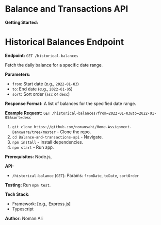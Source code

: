 # Balance and Transactions API

**Getting Started:**

# Historical Balances Endpoint

**Endpoint:**
`GET /historical-balances`

Fetch the daily balance for a specific date range.

**Parameters:**

- `from`: Start date (e.g., `2022-01-03`)
- `to`: End date (e.g., `2022-01-05`)
- `sort`: Sort order (`asc` or `desc`)

**Response Format:**
A list of balances for the specified date range.

**Example Request:**
`GET /historical-balances?from=2022-01-03&to=2022-01-05&sort=desc`

1. `git clone https://github.com/nomansahi/Home-Assignment-Banxware/tree/master` - Clone the repo.
2. `cd Balance-and-transactions-api` - Navigate.
3. `npm install` - Install dependencies.
4. `npm start` - Run app.

**Prerequisites:** Node.js,

**API:**

- `/historical-balance` (`GET`): Params: `fromDate`, `toDate`, `sortOrder`

**Testing:**
Run `npm test`.

**Tech Stack:**

- Framework: [e.g., Express.js]
- Typescript

**Author:** Noman Ali
